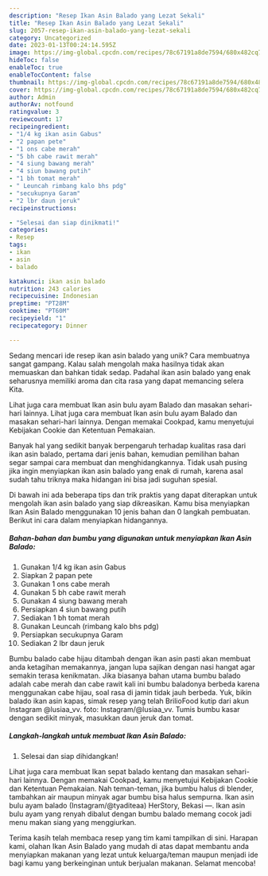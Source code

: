 ```yaml
---
description: "Resep Ikan Asin Balado yang Lezat Sekali"
title: "Resep Ikan Asin Balado yang Lezat Sekali"
slug: 2057-resep-ikan-asin-balado-yang-lezat-sekali
category: Uncategorized
date: 2023-01-13T00:24:14.595Z
image: https://img-global.cpcdn.com/recipes/78c67191a8de7594/680x482cq70/ikan-asin-balado-foto-resep-utama.jpg
hideToc: false
enableToc: true
enableTocContent: false
thumbnail: https://img-global.cpcdn.com/recipes/78c67191a8de7594/680x482cq70/ikan-asin-balado-foto-resep-utama.jpg
cover: https://img-global.cpcdn.com/recipes/78c67191a8de7594/680x482cq70/ikan-asin-balado-foto-resep-utama.jpg
author: Admin
authorAv: notfound
ratingvalue: 3
reviewcount: 17
recipeingredient:
- "1/4 kg ikan asin Gabus"
- "2 papan pete"
- "1 ons cabe merah"
- "5 bh cabe rawit merah"
- "4 siung bawang merah"
- "4 siun bawang putih"
- "1 bh tomat merah"
- " Leuncah rimbang kalo bhs pdg"
- "secukupnya Garam"
- "2 lbr daun jeruk"
recipeinstructions:

- "Selesai dan siap dinikmati!"
categories:
- Resep
tags:
- ikan
- asin
- balado

katakunci: ikan asin balado 
nutrition: 243 calories
recipecuisine: Indonesian
preptime: "PT28M"
cooktime: "PT60M"
recipeyield: "1"
recipecategory: Dinner

---
```





Sedang mencari ide resep ikan asin balado yang unik? Cara membuatnya sangat gampang. Kalau salah mengolah maka hasilnya tidak akan memuaskan dan bahkan tidak sedap. Padahal ikan asin balado yang enak seharusnya memiliki aroma dan cita rasa yang dapat memancing selera Kita.





Lihat juga cara membuat Ikan asin bulu ayam Balado dan masakan sehari-hari lainnya. Lihat juga cara membuat Ikan asin bulu ayam Balado dan masakan sehari-hari lainnya. Dengan memakai Cookpad, kamu menyetujui Kebijakan Cookie dan Ketentuan Pemakaian.

Banyak hal yang sedikit banyak berpengaruh terhadap kualitas rasa dari ikan asin balado, pertama dari jenis bahan, kemudian pemilihan bahan segar sampai cara membuat dan menghidangkannya. Tidak usah pusing jika ingin menyiapkan ikan asin balado yang enak di rumah, karena asal sudah tahu triknya maka hidangan ini bisa jadi suguhan spesial.






Di bawah ini ada beberapa tips dan trik praktis yang dapat diterapkan untuk mengolah ikan asin balado yang siap dikreasikan. Kamu bisa menyiapkan Ikan Asin Balado menggunakan 10 jenis bahan dan 0 langkah pembuatan. Berikut ini cara dalam menyiapkan hidangannya.

<!--inarticleads1-->

##### Bahan-bahan dan bumbu yang digunakan untuk menyiapkan Ikan Asin Balado:

1. Gunakan 1/4 kg ikan asin Gabus
1. Siapkan 2 papan pete
1. Gunakan 1 ons cabe merah
1. Gunakan 5 bh cabe rawit merah
1. Gunakan 4 siung bawang merah
1. Persiapkan 4 siun bawang putih
1. Sediakan 1 bh tomat merah
1. Gunakan  Leuncah (rimbang kalo bhs pdg)
1. Persiapkan secukupnya Garam
1. Sediakan 2 lbr daun jeruk


Bumbu balado cabe hijau ditambah dengan ikan asin pasti akan membuat anda ketagihan memakannya, jangan lupa sajikan dengan nasi hangat agar semakin terasa kenikmatan. Jika biasanya bahan utama bumbu balado adalah cabe merah dan cabe rawit kali ini bumbu baladonya berbeda karena menggunakan cabe hijau, soal rasa di jamin tidak jauh berbeda. Yuk, bikin balado ikan asin kapas, simak resep yang telah BrilioFood kutip dari akun Instagram @lusiaa_vv. foto: Instagram/@lusiaa_vv. Tumis bumbu kasar dengan sedikit minyak, masukkan daun jeruk dan tomat. 

<!--inarticleads2-->

##### Langkah-langkah untuk membuat Ikan Asin Balado:


1. Selesai dan siap dihidangkan!

Lihat juga cara membuat Ikan sepat balado kentang dan masakan sehari-hari lainnya. Dengan memakai Cookpad, kamu menyetujui Kebijakan Cookie dan Ketentuan Pemakaian. Nah teman-teman, jika bumbu halus di blender, tambahkan air maupun minyak agar bumbu bisa halus sempurna. Ikan asin bulu ayam balado (Instagram/@tyaditeaa) HerStory, Bekasi —. Ikan asin bulu ayam yang renyah dibalut dengan bumbu balado memang cocok jadi menu makan siang yang menggiurkan. 

Terima kasih telah membaca resep yang tim kami tampilkan di sini. Harapan kami, olahan Ikan Asin Balado yang mudah di atas dapat membantu anda menyiapkan makanan yang lezat untuk keluarga/teman maupun menjadi ide bagi kamu yang berkeinginan untuk berjualan makanan. Selamat mencoba!
